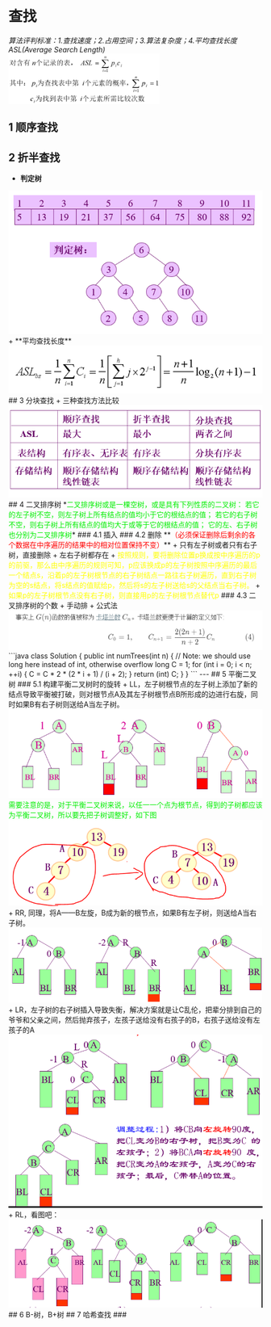# 查找
*算法评判标准：1.查找速度；2.占用空间；3.算法复杂度；4.平均查找长度ASL(Average Search Length)*  
<img src="./image/图片1.png" width = "300" height = "100" alt="imag/图片1.png" align=center />
## 1 顺序查找
## 2 折半查找
+ **判定树**
<img src = "./image/判定树.PNG" >
+ **平均查找长度**
<img src = "./image/折半查找平均查找长度.PNG">
## 3 分块查找  
+ 三种查找方法比较
<img src = "./image/三种查找方法比较.PNG">
## 4 二叉排序树  
*<font color = gree>二叉排序树或是一棵空树，或是具有下列性质的二叉树：
若它的左子树不空，则左子树上所有结点的值均小于它的根结点的值；
若它的右子树不空，则右子树上所有结点的值均大于或等于它的根结点的值；
它的左、右子树也分别为二叉排序树</font>*
### 4.1 插入
### 4.2 删除 **<font color = red>（必须保证删除后剩余的各个数据在中序遍历的结果中的相对位置保持不变）</font>**
+ 只有左子树或者只有右子树，直接删除
+ 左右子树都存在
   + <font color = yellow>按照规则，要将删除位置p换成按中序遍历的p的前驱，那么由中序遍历的规则可知，p应该换成p的左子树按照中序遍历的最后一个结点s，沿着p的左子树根节点的右子树结点一路往右子树遍历，直到右子树为空的s结点，将s结点的值赋给p，然后将s的左子树送给s的父结点当右子树。</font>
   + <font color = yellow>如果p的左子树根节点没有右子树，则直接用p的左子树根节点替代p</font>
### 4.3 二叉排序树的个数  
+ 手动排
+ 公式法<img src = "./image/二叉排序树的个数.PNG">
```java
class Solution {
  public int numTrees(int n) {
    // Note: we should use long here instead of int, otherwise overflow
    long C = 1;
    for (int i = 0; i < n; ++i) {
      C = C * 2 * (2 * i + 1) / (i + 2);
    }
    return (int) C;
  }
}
```
---
## 5 平衡二叉树  
### 5.1 构建平衡二叉树时的旋转  
+ LL，左子树根节点的左子树上添加了新的结点导致平衡被打破，则对根节点A及其左子树根节点B所形成的边进行右旋，同时如果B有右子树则送给A当左子树。  
<img src = "./image/LL.PNG" >  
<font color = gree>需要注意的是，对于平衡二叉树来说，以任一一个点为根节点，得到的子树都应该为平衡二叉树，所以要先把子树调整好，如下图</font>
<img src = "./image/LL右旋.PNG">  
+ RR, 同理，将A——B左旋，B成为新的根节点，如果B有左子树，则送给A当右子树。
<img src = "./image/RR.PNG" >  
+ LR，左子树的右子树插入导致失衡，解决方案就是让C乱伦，把辈分排到自己的爷爷和父亲之间，然后抛弃孩子，左孩子送给没有右孩子的B，右孩子送给没有左孩子的A
<img src = "./image/LR.PNG" >  
+ RL，看图吧：
<img src="./image/RL.PNG">  
## 6 B-树，B+树  
## 7 哈希查找  
### 